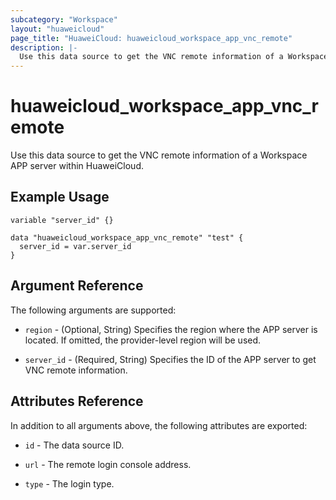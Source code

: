 ```yaml
---
subcategory: "Workspace"
layout: "huaweicloud"
page_title: "HuaweiCloud: huaweicloud_workspace_app_vnc_remote"
description: |-
  Use this data source to get the VNC remote information of a Workspace APP server within HuaweiCloud.
---
```


# huaweicloud_workspace_app_vnc_remote

Use this data source to get the VNC remote information of a Workspace APP server within HuaweiCloud.

## Example Usage

```hcl
variable "server_id" {}

data "huaweicloud_workspace_app_vnc_remote" "test" {
  server_id = var.server_id
}
```

## Argument Reference

The following arguments are supported:

* `region` - (Optional, String) Specifies the region where the APP server is located.
  If omitted, the provider-level region will be used.

* `server_id` - (Required, String) Specifies the ID of the APP server to get VNC remote information.

## Attributes Reference

In addition to all arguments above, the following attributes are exported:

* `id` - The data source ID.

* `url` - The remote login console address.

* `type` - The login type.

